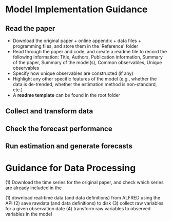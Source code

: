 # Model Implementation Guidance

## Read the paper

- Download the original paper + online appendix + data files + programming files, and store them in the 'Reference' folder
- Read through the paper and code, and create a readme file to record the following information: Title, Authors, Publication information, Summary of the paper, Summary of the model(s), Common observables, Unique observables
- Specify how unique observables are constructed (if any)
- Highlight any other specific features of the model (e.g., whether the data is de-trended, whether the estimation method is non-standard, etc.)
- A **readme template** can be found in the root folder

## Collect and transform data

## Check the forecast performance

## Run estimation and generate forecasts

# Guidance for Data Processing
(1) Download the time series for the original paper, and check which series are already included in the 


(1) download real-time data (and data definitions) from ALFRED using the API
(2) save rawdata (and data definitions) to disk
(3) collect raw variables for a given observation date
(4) transform raw variables to observed variables in the model 
